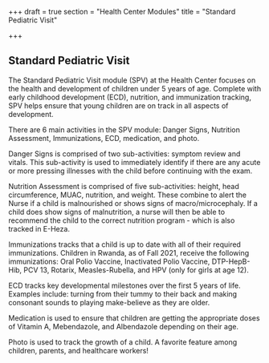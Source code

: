 +++
draft = true
section = "Health Center Modules"
title = "Standard Pediatric Visit"

+++
## **Standard Pediatric Visit**

The Standard Pediatric Visit module (SPV) at the Health Center focuses on the health and development of children under 5 years of age. Complete with early childhood development (ECD), nutrition, and immunization tracking, SPV helps ensure that young children are on track in all aspects of development.

There are 6 main activities in the SPV module: Danger Signs, Nutrition Assessment, Immunizations, ECD, medication, and photo.

Danger Signs is comprised of two sub-activities: symptom review and vitals. This sub-activity is used to immediately identify if there are any acute or more pressing illnesses with the child before continuing with the exam.

Nutrition Assessment is comprised of five sub-activities: height, head circumference, MUAC, nutrition, and weight. These combine to alert the Nurse if a child is malnourished or shows signs of macro/microcephaly. If a child does show signs of malnutrition, a nurse will then be able to recommend the child to the correct nutrition program - which is also tracked in E-Heza.

Immunizations tracks that a child is up to date with all of their required immunizations. Children in Rwanda, as of Fall 2021, receive the following immunizations: Oral Polio Vaccine, Inactivated Polio Vaccine, DTP-HepB-Hib, PCV 13, Rotarix, Measles-Rubella, and HPV (only for girls at age 12).

ECD tracks key developmental milestones over the first 5 years of life. Examples include: turning from their tummy to their back and making consonant sounds to playing make-believe as they are older.

Medication is used to ensure that children are getting the appropriate doses of Vitamin A, Mebendazole, and Albendazole depending on their age.

Photo is used to track the growth of a child. A favorite feature among children, parents, and healthcare workers!